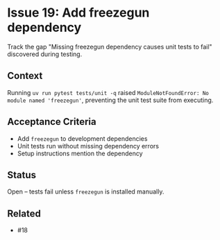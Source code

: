 # Issue 19: Add freezegun dependency

Track the gap "Missing freezegun dependency causes unit tests to fail" discovered during testing.

## Context
Running `uv run pytest tests/unit -q` raised `ModuleNotFoundError: No module named 'freezegun'`, preventing the unit test suite from executing.

## Acceptance Criteria
- Add `freezegun` to development dependencies
- Unit tests run without missing dependency errors
- Setup instructions mention the dependency

## Status
Open – tests fail unless `freezegun` is installed manually.

## Related
- #18
